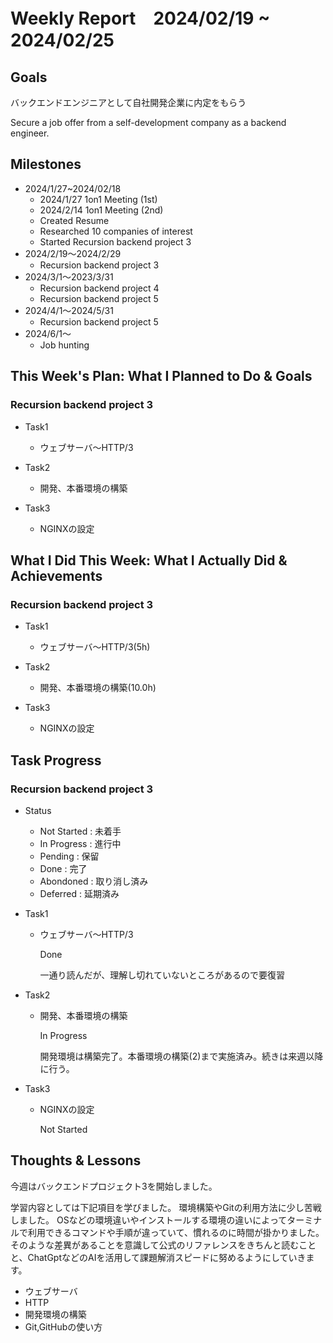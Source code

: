 # Weekly Report　2024/02/19 ~ 2024/02/25

## Goals
バックエンドエンジニアとして自社開発企業に内定をもらう

Secure a job offer from a self-development company as a backend engineer.

## Milestones
- 2024/1/27~2024/02/18
    - 2024/1/27 1on1 Meeting (1st)
    - 2024/2/14 1on1 Meeting (2nd)
    - Created Resume
    - Researched 10 companies of interest
    - Started Recursion backend project 3
- 2024/2/19〜2024/2/29
    - Recursion backend project 3
- 2024/3/1〜2023/3/31
    - Recursion backend project 4
    - Recursion backend project 5
- 2024/4/1〜2024/5/31
    - Recursion backend project 5
- 2024/6/1〜
    - Job hunting

## This Week's Plan: What I Planned to Do & Goals
### Recursion backend project 3
- Task1
    -  ウェブサーバ〜HTTP/3

- Task2
    -  開発、本番環境の構築

- Task3
    -  NGINXの設定

## What I Did This Week: What I Actually Did & Achievements
### Recursion backend project 3
- Task1
    -  ウェブサーバ〜HTTP/3(5h)

- Task2
    -  開発、本番環境の構築(10.0h)

- Task3
    -  NGINXの設定

## Task Progress
### Recursion backend project 3
- Status
  - Not Started :  未着手
  - In Progress : 進行中
  - Pending : 保留
  - Done : 完了
  - Abondoned : 取り消し済み
  - Deferred : 延期済み

- Task1
    - ウェブサーバ〜HTTP/3

      Done

      一通り読んだが、理解し切れていないところがあるので要復習
      
- Task2
    - 開発、本番環境の構築

      In Progress

      開発環境は構築完了。本番環境の構築(2)まで実施済み。続きは来週以降に行う。

- Task3
    - NGINXの設定

      Not Started


## Thoughts & Lessons

今週はバックエンドプロジェクト3を開始しました。

学習内容としては下記項目を学びました。
環境構築やGitの利用方法に少し苦戦しました。
OSなどの環境違いやインストールする環境の違いによってターミナルで利用できるコマンドや手順が違っていて、慣れるのに時間が掛かりました。
そのような差異があることを意識して公式のリファレンスをきちんと読むことと、ChatGptなどのAIを活用して課題解消スピードに努めるようにしていきます。

- ウェブサーバ
- HTTP
- 開発環境の構築
- Git,GitHubの使い方
